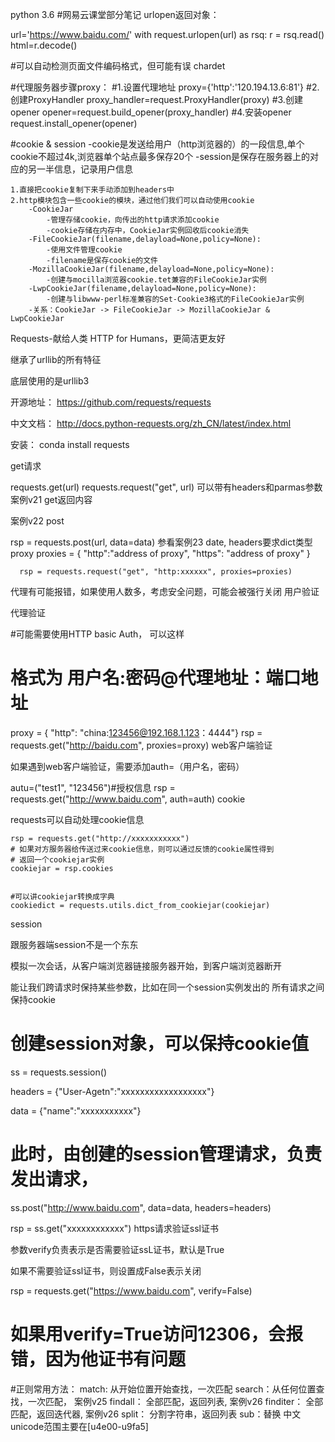 python 3.6
#网易云课堂部分笔记
urlopen返回对象：

url='https://www.baidu.com/'
    with request.urlopen(url) as rsq:
    r = rsq.read()    
    html=r.decode()
    
#可以自动检测页面文件编码格式，但可能有误
    chardet


#代理服务器步骤proxy：
    #1.设置代理地址
    proxy={'http':'120.194.13.6:81'}
    #2.创建ProxyHandler
    proxy_handler=request.ProxyHandler(proxy)
    #3.创建opener
    opener=request.build_opener(proxy_handler)
    #4.安装opener
    request.install_opener(opener)

#cookie & session
    -cookie是发送给用户（http浏览器的）的一段信息,单个cookie不超过4k,浏览器单个站点最多保存20个
    -session是保存在服务器上的对应的另一半信息，记录用户信息
    
    1.直接把cookie复制下来手动添加到headers中
    2.http模块包含一些cookie的模块，通过他们我们可以自动使用cookie
        -CookieJar
            -管理存储cookie，向传出的http请求添加cookie
            -cookie存储在内存中，CookieJar实例回收后cookie消失
        -FileCookieJar(filename,delayload=None,policy=None):
            -使用文件管理cookie
            -filename是保存cookie的文件
        -MozillaCookieJar(filename,delayload=None,policy=None):
            -创建与mocilla浏览器cookie.tet兼容的FileCookieJar实例
        -LwpCookieJar(filename,delayload=None,policy=None):
            -创建与libwww-perl标准兼容的Set-Cookie3格式的FileCookieJar实例
        -关系：CookieJar -> FileCookieJar -> MozillaCookieJar & LwpCookieJar
      
      
Requests-献给人类
HTTP for Humans，更简洁更友好

继承了urllib的所有特征

底层使用的是urllib3

开源地址： https://github.com/requests/requests

中文文档： http://docs.python-requests.org/zh_CN/latest/index.html

安装： conda install requests

get请求

requests.get(url)
requests.request("get", url)
可以带有headers和parmas参数
案例v21
get返回内容

案例v22
post

rsp = requests.post(url, data=data)
参看案例23
date, headers要求dict类型
proxy
      proxies = {
      "http":"address of proxy",
      "https": "address of proxy"
      }
      
      rsp = requests.request("get", "http:xxxxxx", proxies=proxies)
代理有可能报错，如果使用人数多，考虑安全问题，可能会被强行关闭
用户验证

代理验证

  #可能需要使用HTTP basic Auth， 可以这样
  # 格式为  用户名:密码@代理地址：端口地址
  proxy = { "http": "china:123456@192.168.1.123：4444"}
  rsp = requests.get("http://baidu.com", proxies=proxy)
web客户端验证

如果遇到web客户端验证，需要添加auth=（用户名，密码）

  autu=("test1", "123456")#授权信息
  rsp = requests.get("http://www.baidu.com", auth=auth)
cookie

requests可以自动处理cookie信息

    rsp = requests.get("http://xxxxxxxxxxx")
    # 如果对方服务器给传送过来cookie信息，则可以通过反馈的cookie属性得到
    # 返回一个cookiejar实例
    cookiejar = rsp.cookies   
    
    
    #可以讲cookiejar转换成字典
    cookiedict = requests.utils.dict_from_cookiejar(cookiejar)         
session

跟服务器端session不是一个东东

模拟一次会话，从客户端浏览器链接服务器开始，到客户端浏览器断开

能让我们跨请求时保持某些参数，比如在同一个session实例发出的 所有请求之间保持cookie

  # 创建session对象，可以保持cookie值
  ss = requests.session()
  
  headers = {"User-Agetn":"xxxxxxxxxxxxxxxxxx"}
  
  data = {"name":"xxxxxxxxxxx"}
  
  # 此时，由创建的session管理请求，负责发出请求，
  ss.post("http://www.baidu.com", data=data, headers=headers)
  
  rsp = ss.get("xxxxxxxxxxxx")
https请求验证ssl证书

参数verify负责表示是否需要验证ssL证书，默认是True

如果不需要验证ssl证书，则设置成False表示关闭

  rsp = requests.get("https://www.baidu.com", verify=False)
  # 如果用verify=True访问12306，会报错，因为他证书有问题 
  
#正则常用方法：
    match: 从开始位置开始查找，一次匹配
    search：从任何位置查找，一次匹配， 案例v25
    findall： 全部匹配，返回列表, 案例v26
    finditer： 全部匹配，返回迭代器, 案例v26
    split： 分割字符串，返回列表
    sub：替换
    中文unicode范围主要在[u4e00-u9fa5]